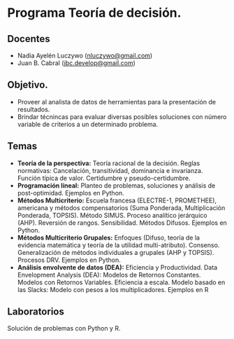 # Programa Teoría de decisión.

## Docentes

- Nadia Ayelén Luczywo (nluczywo@gmail.com)
- Juan B. Cabral (jbc.develop@gmail.com)

## Objetivo.

- Proveer al analista de datos de herramientas para la presentación de resultados. 
- Brindar técnincas para evaluar diversas posibles soluciones con número variable de criterios a un determinado problema.

## Temas

- **Teoría de la perspectiva:** Teoría racional de la decisión. Reglas normativas: Cancelación, transitividad, dominancia e invarianza. Función típica de valor. Certidumbre y pseudo-certidumbre.
- **Programación lineal:** Planteo de problemas, soluciones y análisis de post-optimidad. Ejemplos en Python.
- **Métodos Multicriterio:** Escuela francesa (ELECTRE-1, PROMETHEE), americana y métodos compensatorios (Suma Ponderada, Multiplicación Ponderada, TOPSIS). Método SIMUS. Proceso analítico jerárquico (AHP). Reversión de rangos. Sensibilidad. Métodos Difusos. Ejemplos en Python.
- **Métodos Multicriterio Grupales:** Enfoques (Difuso, teoría de la evidencia matemática y teoría de la utilidad multi-atributo). Consenso. Generalización de métodos individuales a grupales (AHP y TOPSIS). Procesos DRV. Ejemplos en Python.
- **Análisis envolvente de datos (DEA):** Eficiencia y Productividad. Data Envelopment Analysis (DEA): Modelos de Retornos Constantes. Modelos con Retornos Variables. Eficiencia a escala. Modelo basado en las Slacks: Modelo con pesos a los multiplicadores. Ejemplos en R


## Laboratorios

Solución de problemas con Python y R.

